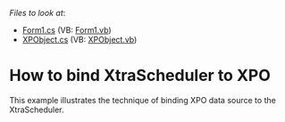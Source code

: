 <!-- default file list -->
*Files to look at*:

* [Form1.cs](./CS/XtraScheduler_XPO/Form1.cs) (VB: [Form1.vb](./VB/XtraScheduler_XPO/Form1.vb))
* [XPObject.cs](./CS/XtraScheduler_XPO/XPObject.cs) (VB: [XPObject.vb](./VB/XtraScheduler_XPO/XPObject.vb))
<!-- default file list end -->
# How to bind XtraScheduler to XPO


<p>This example illustrates the technique of binding XPO data source to the XtraScheduler.</p>

<br/>


